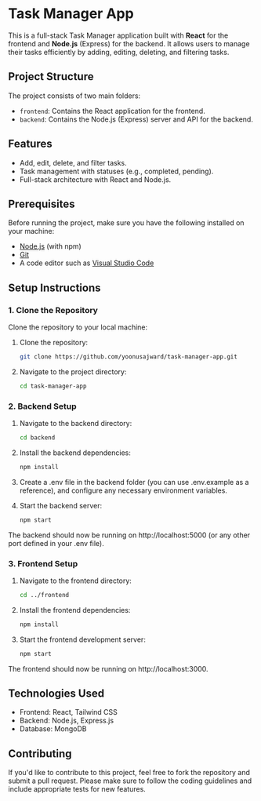 # Task Manager App

This is a full-stack Task Manager application built with **React** for the frontend and **Node.js** (Express) for the backend. It allows users to manage their tasks efficiently by adding, editing, deleting, and filtering tasks.

## Project Structure

The project consists of two main folders:

- `frontend`: Contains the React application for the frontend.
- `backend`: Contains the Node.js (Express) server and API for the backend.

## Features

- Add, edit, delete, and filter tasks.
- Task management with statuses (e.g., completed, pending).
- Full-stack architecture with React and Node.js.
  
## Prerequisites

Before running the project, make sure you have the following installed on your machine:

- [Node.js](https://nodejs.org/en/) (with npm)
- [Git](https://git-scm.com/)
- A code editor such as [Visual Studio Code](https://code.visualstudio.com/)

## Setup Instructions

### 1. Clone the Repository

Clone the repository to your local machine:

1. Clone the repository:

   ```bash
   git clone https://github.com/yoonusajward/task-manager-app.git

2. Navigate to the project directory:

   ```bash
   cd task-manager-app

### 2. Backend Setup

1. Navigate to the backend directory:

   ```bash
   cd backend

2. Install the backend dependencies:

   ```bash
   npm install

3. Create a .env file in the backend folder (you can use .env.example as a reference), and configure any necessary environment variables.

4. Start the backend server:
   ```bash
   npm start

  The backend should now be running on http://localhost:5000 (or any other port defined in your .env file).

### 3. Frontend Setup

1. Navigate to the frontend directory:
   ```bash
   cd ../frontend

2. Install the frontend dependencies:
   ```bash
   npm install

3. Start the frontend development server:
   ```bash
   npm start
  The frontend should now be running on http://localhost:3000.

## Technologies Used

- Frontend: React, Tailwind CSS
- Backend: Node.js, Express.js
- Database: MongoDB

## Contributing
If you'd like to contribute to this project, feel free to fork the repository and submit a pull request. Please make sure to follow the coding guidelines and include appropriate tests for new features.

   
